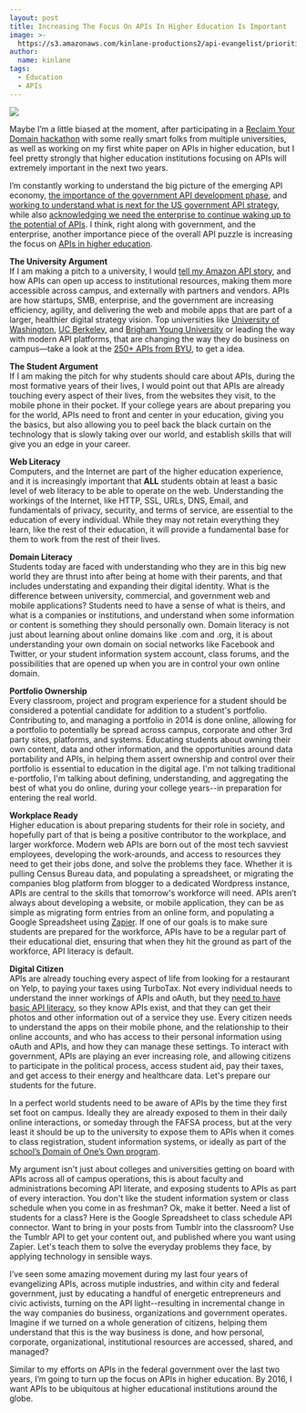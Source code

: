 ```yaml
---
layout: post
title: Increasing The Focus On APIs In Higher Education Is Important
image: >-
  https://s3.amazonaws.com/kinlane-productions2/api-evangelist/priorities/university-of-api.png
author:
  name: kinlane
tags:
  - Education
  - APIs
---
```

[![](https://s3.amazonaws.com/kinlane-productions2/api-evangelist/priorities/university-of-api.png)](http://university.apievangelist.com/)

Maybe I’m a little biased at the moment, after participating in a [Reclaim Your Domain hackathon](http://kinlane.com/2014/07/22/reclaim-your-domain-la-hackathon-wrapup/) with some really smart folks from multiple universities, as well as working on my first white paper on APIs in higher education, but I feel pretty strongly that higher education institutions focusing on APIs will extremely important in the next two years.

I’m constantly working to understand the big picture of the emerging API economy, [the importance of the government API development phase](http://apievangelist.com/2014/02/24/the-importance-of-a-government-api-phase/), and [working to understand what is next for the US government API strategy](http://apievangelist.com/2014/01/06/what-is-next-for-the-us-government-api-strategy/), while also [acknowledging we need the enterprise to continue waking up to the potential of APIs](http://apievangelist.com/2014/02/17/what-is-the-next-phase-of-apis/). I think, right along with government, and the enterprise, another importance piece of the overall API puzzle is increasing the focus on [APIs in higher education](http://university.apievangelist.com/).

**The University Argument**  
If I am making a pitch to a university, I would [tell my Amazon API story](http://apievangelist.com/2012/01/12/the-secret-to-amazons-success-internal-apis/), and how APIs can open up access to institutional resources, making them more accessible across campus, and externally with partners and vendors. APIs are how startups, SMB, enterprise, and the government are increasing efficiency, agility, and delivering the web and mobile apps that are part of a larger, healthier digital strategy vision. Top universities like [University of Washington](http://webservices.washington.edu/), [UC Berkeley](https://developer.berkeley.edu/), and [Brigham Young University](https://developer.byu.edu/wiki/dashboard.action) or leading the way with modern API platforms, that are changing the way they do business on campus—take a look at the [250+ APIs from BYU](http://apievangelist.com/2014/04/23/browsing-the-261-apis-at-brigham-young-university/), to get a idea.

**The Student Argument**  
If I am making the pitch for why students should care about APIs, during the most formative years of their lives, I would point out that APIs are already touching every aspect of their lives, from the websites they visit, to the mobile phone in their pocket. If your college years are about preparing you for the world, APIs need to front and center in your education, giving you the basics, but also allowing you to peel back the black curtain on the technology that is slowly taking over our world, and establish skills that will give you an edge in your career.

**Web Literacy**  
Computers, and the Internet are part of the higher education experience, and it is increasingly important that **ALL** students obtain at least a basic level of web literacy to be able to operate on the web. Understanding the workings of the Internet, like HTTP, SSL, URLs, DNS, Email, and fundamentals of privacy, security, and terms of service, are essential to the education of every individual. While they may not retain everything they learn, like the rest of their education, it will provide a fundamental base for them to work from the rest of their lives.

**Domain Literacy**  
Students today are faced with understanding who they are in this big new world they are thrust into after being at home with their parents, and that includes understating and expanding their digital identity. What is the difference between university, commercial, and government web and mobile applications? Students need to have a sense of what is theirs, and what is a companies or institutions, and understand when some information or content is something they should personally own. Domain literacy is not just about learning about online domains like .com and .org, it is about understanding your own domain on social networks like Facebook and Twitter, or your student information system account, class forums, and the possibilities that are opened up when you are in control your own online domain.

**Portfolio Ownership**  
Every classroom, project and program experience for a student should be considered a potential candidate for addition to a student's portfolio. Contributing to, and managing a portfolio in 2014 is done online, allowing for a portfolio to potentially be spread across campus, corporate and other 3rd party sites, platforms, and systems. Educating students about owning their own content, data and other information, and the opportunities around data portability and APIs, in helping them assert ownership and control over their portfolio is essential to education in the digital age. I'm not talking traditional e-portfolio, I'm talking about defining, understanding, and aggregating the best of what you do online, during your college years--in preparation for entering the real world.

**Workplace Ready**  
Higher education is about preparing students for their role in society, and hopefully part of that is being a positive contributor to the workplace, and larger workforce. Modern web APIs are born out of the most tech savviest employees, developing the work-arounds, and access to resources they need to get their jobs done, and solve the problems they face. Whether it is pulling Census Bureau data, and populating a spreadsheet, or migrating the companies blog platform from blogger to a dedicated Wordpress instance, APIs are central to the skills that tomorrow's workforce will need. APIs aren’t always about developing a website, or mobile application, they can be as simple as migrating form entries from an online form, and populating a Google Spreadsheet using [Zapier](https://zapier.com/). If one of our goals is to make sure students are prepared for the workforce, APIs have to be a regular part of their educational diet, ensuring that when they hit the ground as part of the workforce, API literacy is default.

**Digital Citizen**  
APIs are already touching every aspect of life from looking for a restaurant on Yelp, to paying your taxes using TurboTax. Not every individual needs to understand the inner workings of APIs and oAuth, but they [need to have basic API literacy](http://apievangelist.com/2013/10/17/api-and-oauth-literacy-is-as-important-as-financial-literacy-in-the-api-economy/), so they know APIs exist, and that they can get their photos and other information out of a service they use. Every citizen needs to understand the apps on their mobile phone, and the relationship to their online accounts, and who has access to their personal information using oAuth and APIs, and how they can manage these settings. To interact with government, APIs are playing an ever increasing role, and allowing citizens to participate in the political process, access student aid, pay their taxes, and get access to their energy and healthcare data. Let's prepare our students for the future.

In a perfect world students need to be aware of APIs by the time they first set foot on campus. Ideally they are already exposed to them in their daily online interactions, or someday through the FAFSA process, but at the very least it should be up to the university to expose them to APIs when it comes to class registration, student information systems, or ideally as part of the [school’s Domain of One’s Own program](http://umw.domains/).

My argument isn't just about colleges and universities getting on board with APIs across all of campus operations, this is about faculty and administrations becoming API literate, and exposing students to APIs as part of every interaction. You don't like the student information system or class schedule when you come in as freshman? Ok, make it better. Need a list of students for a class? Here is the Google Spreadsheet to class schedule API connector. Want to bring in your posts from Tumblr into the classroom? Use the Tumblr API to get your content out, and published where you want using Zapier. Let's teach them to solve the everyday problems they face, by applying technology in sensible ways.

I’ve seen some amazing movement during my last four years of evangelizing APIs, across mutiple industries, and within city and federal government, just by educating a handful of energetic entrepreneurs and civic activists, turning on the API light--resulting in incremental change in the way companies do business, organizations and government operates. Imagine if we turned on a whole generation of citizens, helping them understand that this is the way business is done, and how personal, corporate, organizational, institutional resources are accessed, shared, and managed?

Similar to my efforts on APIs in the federal government over the last two years, I’m going to turn up the focus on APIs in higher education. By 2016, I want APIs to be ubiquitous at higher educational institutions around the globe.